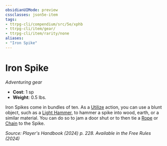 ```yaml
---
obsidianUIMode: preview
cssclasses: json5e-item
tags:
- ttrpg-cli/compendium/src/5e/xphb
- ttrpg-cli/item/gear/
- ttrpg-cli/item/rarity/none
aliases: 
- "Iron Spike"
---
```

# Iron Spike
*Adventuring gear*  


- **Cost**: 1 sp
- **Weight**: 0.5 lbs.

Iron Spikes come in bundles of ten. As a [Utilize](3-Mechanics/CLI/rules/actions.md#Utilize) action, you can use a blunt object, such as a [Light Hammer](3-Mechanics/CLI/items/light-hammer-xphb.md), to hammer a spike into wood, earth, or a similar material. You can do so to jam a door shut or to then tie a [Rope](3-Mechanics/CLI/items/rope-xphb.md) or [Chain](3-Mechanics/CLI/items/chain-xphb.md) to the Spike.

*Source: Player's Handbook (2024) p. 228. Available in the Free Rules (2024)*